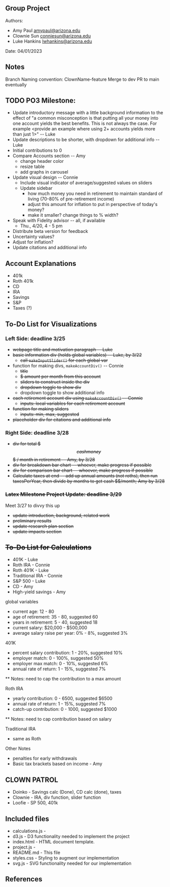 Group Project
------------

Authors:
- Amy Paul [amypaul@arizona.edu](mailto:amypaul@arizona.edu)
- Clownie Sun [conniesun@arizona.edu](mailto:conniesun@arizona.edu)
- Luke Hankins [lwhankins@arizona.edu](mailto:lwhankins@arizona.edu)  

Date: 04/01/2023


## Notes

Branch Naming convention: ClownName-feature
Merge to dev
PR to main eventually


## TODO PO3 Milestone:
* Update introductory message with a little background information to the effect of "a common misconception is that putting all your money into one account yields the best benefits. This is not always the case. For example <provide an example where using 2+ accounts yields more than just 1>" -- Luke
* Update descriptions to be shorter, with dropdown for additional info -- Luke
* Initial contributions to 0
* Compare Accounts section -- Amy
   * change header color
   * resize table
   * add graphs in carousel
* Update visual design -- Connie
  * Include visual indicator of average/suggested values on sliders
  * Update sidebar
      * how much money you need in retirement to maintain standard of living (70-80% of pre-retirement income)
      * adjust this amount for inflation to put in perspective of today's money?
      * make it smaller? change things to % width?
* Speak with Fidelity advisor -- all, if available
  * Thu., 4/20, 4 - 5 pm
* Distribute beta version for feedback
* Uncertainty values?
* Adjust for inflation?
* Update citations and additional info

## Account Explanations
* 401k
* Roth 401k
* CD
* IRA
* Savings
* S&P
* Taxes (?)

## To-Do List for Visualizations
### Left Side: deadline 3/25
* ~~webpage title and motivation paragraph -- Luke~~
* ~~basic information div (holds global variables) -- Luke, by 3/22~~
  * ~~call `makeInputSlider()` for each global var~~
* function for making divs, `makeAccountDiv()` -- Connie
  * ~~title~~
  * ~~$ amount per month from this account~~
  * ~~sliders to construct inside the div~~
  * ~~dropdown toggle to show div~~
  * dropdown toggle to show additional info
* ~~each retirement account div using `makeAccountDiv()` -- Connie~~
  * ~~inputs: local variables for each retirement account~~
* ~~function for making sliders~~
  * ~~inputs: min, max, suggested~~
* ~~placeholder div for citations and additional info~~

### Right Side: deadline 3/28
* ~~div for total $$$ cash money $$$ / month in retirement -- Amy, by 3/28~~
* ~~div for breakdown bar chart -- whoever, make progress if possible~~
* ~~div for comparison bar chart -- whoever, make progress if possible~~
* ~~Calculate taxes at end -- add up annual amounts (not roths), then run taxesPerYear, then divide by months to get cash $$/month; Amy by 3/28~~

### ~~Latex Milestone Project Update: deadline 3/29~~
Meet 3/27 to divvy this up
* ~~update introduction, background, related work~~
* ~~preliminary results~~
* ~~update research plan section~~
* ~~update impacts section~~

## ~~To-Do List for Calculations~~
* 401K - Luke
* Roth IRA - Connie
* Roth 401K - Luke
* Traditional IRA - Connie
* S&P 500 - Luke
* CD - Amy
* High-yield savings - Amy

global variables
* current age: 12 - 80
* age of retirement: 35 - 80, suggested 60
* years in retirement: 5 - 40, suggested 18
* current salary: $20,000 - $500,000
* average salary raise per year: 0% - 8%, suggested 3%

401K
* percent salary contribution: 1 - 20%, suggested 10%
* employer match: 0 - 100%, suggested 50%
* employer max match: 0 - 10%, suggested 6%
* annual rate of return: 1 - 15%, suggested 7%

** Notes: need to cap the contribution to a max amount

Roth IRA
* yearly contribution: 0 - 6500, suggested $6500
* annual rate of return: 1 - 15%, suggested 7%
* catch-up contribution: 0 - 1000, suggested $1000

** Notes: need to cap contribution based on salary

Traditional IRA
* same as Roth

Other Notes
* penalties for early withdrawals
* Basic tax brackets based on income - Amy


## CLOWN PATROL
* Doinko - Savings calc (Done), CD calc (done), taxes
* Clownie - IRA, div function, slider function
* Loofie - SP 500, 401k


## Included files

* calculations.js   - 
* d3.js             - D3 functionality needed to implement the project
* index.html        - HTML document template. 
* project.js        - 
* README.md         - This file
* styles.css        - Styling to augment our implementation
* svg.js            - SVG functionality needed for our implementation


## References
